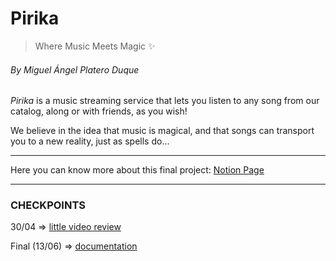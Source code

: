 # Pirika
> Where Music Meets Magic ✨
###### By Miguel Ángel Platero Duque

*Pirika* is a music streaming service that lets you listen to any song from our catalog, along or with friends, as you wish!

We believe in the idea that music is magical, and that songs can transport you to a new reality, just as spells do...

---

Here you can know more about this final project: [Notion Page](https://www.notion.so/Pirika-1b425bae199580678bbff2d61a7f42d8?pvs=4)

---

### CHECKPOINTS

30/04 => [little video review](https://drive.google.com/file/d/16SaESZih73EWXbNsH6w9-J5whzQyNaXj/view?usp=sharing)

Final (13/06) => [documentation](https://drive.google.com/drive/folders/1xLugUtRQlKJkBUdOxpL6GqNEuae3jm7b?usp=sharing)

